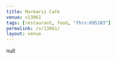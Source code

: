 ```yaml
---
title: Marmaris Cafe
venue: v13861
tags: [restaurant, food, "fhrs:695183"]
permalink: /v/13861/
layout: venue
---
```

null